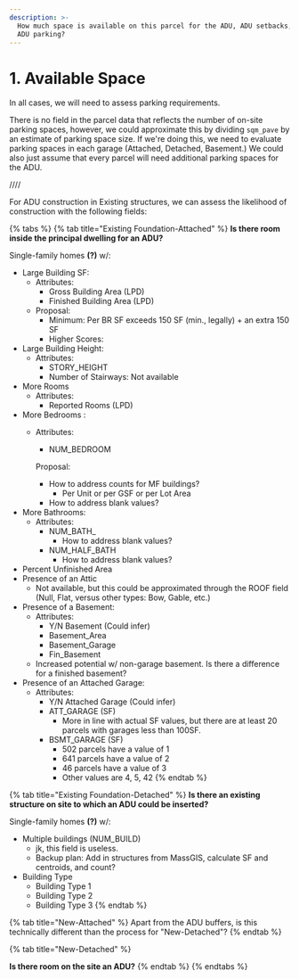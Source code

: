 ```yaml
---
description: >-
  How much space is available on this parcel for the ADU, ADU setbacks, and/or
  ADU parking?
---
```


# 1. Available Space



In all cases, we will need to assess parking requirements.

There is no field in the parcel data that reflects the number of on-site parking spaces, however, we could approximate this by dividing `sqm_pave` by an estimate of parking space size. If we're doing this, we need to evaluate parking spaces in each garage \(Attached, Detached, Basement.\) We could also just assume that every parcel will need additional parking spaces for the ADU. 

////

For ADU construction in Existing structures, we can assess the likelihood of construction with the following fields:

{% tabs %}
{% tab title="Existing Foundation-Attached" %}
**Is there room inside the principal dwelling for an ADU?**

Single-family homes **\(?\)** w/:

* Large Building SF:
  * Attributes:
    * Gross Building Area \(LPD\)
    * Finished Building Area \(LPD\)
  * Proposal:
    * Minimum: Per BR SF exceeds 150 SF \(min., legally\) + an extra 150 SF
    * Higher Scores:
* Large Building Height:
  * Attributes:
    * STORY\_HEIGHT
    * Number of Stairways: Not available
* More Rooms
  * Attributes:
    * Reported Rooms \(LPD\)
* More Bedrooms :
  * Attributes:

    * NUM\_BEDROOM 

    Proposal: 

    * How to address counts for MF buildings?
      * Per Unit or per GSF or per Lot Area
    * How to address blank values?
* More Bathrooms:
  * Attributes:
    * NUM\_BATH\_ 
      * How to address blank values?
    * NUM\_HALF\_BATH
      * How to address blank values?
* Percent Unfinished Area
* Presence of an Attic
  * Not available, but this could be approximated through the ROOF field \(Null, Flat, versus other types: Bow, Gable, etc.\)
* Presence of a Basement:
  * Attributes: 
    * Y/N Basement \(Could infer\)
    * Basement\_Area
    * Basement\_Garage
    * Fin\_Basement
  * Increased potential w/ non-garage basement. Is there a difference for a finished basement?
* Presence of an Attached Garage:
  * Attributes:
    * Y/N Attached Garage \(Could infer\)
    * ATT\_GARAGE \(SF\)
      * More in line with actual SF values, but there are at least 20 parcels with garages less than 100SF.
    * BSMT\_GARAGE \(SF\)
      * 502 parcels have a value of 1
      * 641 parcels have a value of 2
      * 46 parcels have a value of 3
      * Other values are 4, 5, 42
{% endtab %}

{% tab title="Existing Foundation-Detached" %}
**Is there an existing structure on site to which an ADU could be inserted?**

Single-family homes **\(?\)** w/:

* Multiple buildings \(NUM\_BUILD\)
  * jk, this field is useless.
  * Backup plan: Add in structures from MassGIS, calculate SF and centroids, and count?
* Building Type
  * Building Type 1
  * Building Type 2
  * Building Type 3
{% endtab %}

{% tab title="New-Attached" %}
Apart from the ADU buffers, is this technically different than the process for "New-Detached"?
{% endtab %}

{% tab title="New-Detached" %}


**Is there room on the site an ADU?**
{% endtab %}
{% endtabs %}


